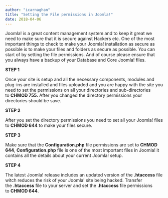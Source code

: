 ```yaml
---
author: "icarnaghan"
title: "Setting the File permissions in Joomla!"
date: 2018-04-06
---
```


Joomla! is a great content management system and to keep it great we need to make sure that it is secure against Hackers etc. One of the most important things to check to make your Joomla! installation as secure as possible is to make your files and folders as secure as possible. You can start of by setting the file permissions. And of course please ensure that you always have a backup of your Database and Core Joomla! files.

**STEP 1**

Once your site is setup and all the necessary components, modules and plug-ins are installed and files uploaded and you are happy with the site you need to set the permissions on all your directories and sub-directories to **CHMOD 755.** After you changed the directory permissions your directories should be save.

**STEP 2**

After you set the directory permissions you need to set all your Joomla! files to **CHMOD 644** to make your files secure.

**STEP 3**

Make sure that the **Configuration.php** file permissions are set to **CHMOD 644**, **Configuration.php** file is one of the most important files in Joomla! it contains all the details about your current Joomla! setup.

**STEP 4**

The latest Joomla! release includes an updated version of the **.htaccess** file witch reduces the risk of your Joomla! site being hacked. Transfer the **.htaccess** file to your server and set the **.htaccess** file permissions to **CHMOD 644**.
